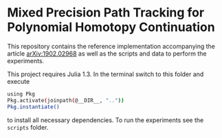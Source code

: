 # Mixed Precision Path Tracking for Polynomial Homotopy Continuation

This repository contains the reference implementation accompanying the article
[arXiv:1902.02968](https://arxiv.org/abs/1902.02968) as well as the
scripts and data to perform the experiments.

This project requires Julia 1.3. In the terminal switch to this folder
and execute
```sh
using Pkg
Pkg.activate(joinpath(@__DIR__, ".."))
Pkg.instantiate()
```
to install all necessary dependencies.
To run the experiments see the `scripts` folder.
